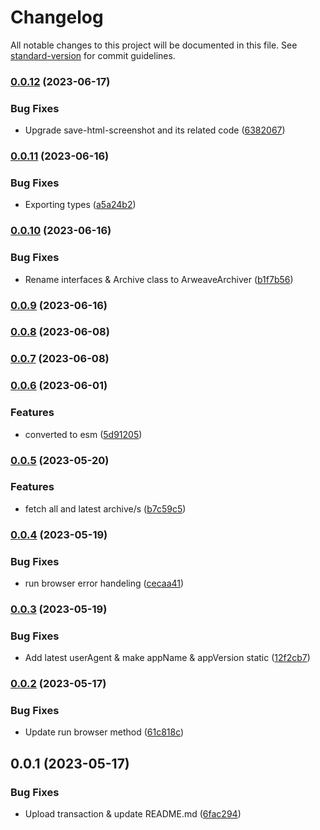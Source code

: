 # Changelog

All notable changes to this project will be documented in this file. See [standard-version](https://github.com/conventional-changelog/standard-version) for commit guidelines.

### [0.0.12](https://github.com/pawanpaudel93/arweave-archive/compare/v0.0.11...v0.0.12) (2023-06-17)


### Bug Fixes

* Upgrade save-html-screenshot and its related code ([6382067](https://github.com/pawanpaudel93/arweave-archive/commit/6382067df6ba9087069e556184f4405aa1b43e9b))

### [0.0.11](https://github.com/pawanpaudel93/arweave-archive/compare/v0.0.10...v0.0.11) (2023-06-16)


### Bug Fixes

* Exporting types ([a5a24b2](https://github.com/pawanpaudel93/arweave-archive/commit/a5a24b2d9899d16449904778e04251844ef9fed8))

### [0.0.10](https://github.com/pawanpaudel93/arweave-archive/compare/v0.0.9...v0.0.10) (2023-06-16)


### Bug Fixes

* Rename interfaces & Archive class to ArweaveArchiver ([b1f7b56](https://github.com/pawanpaudel93/arweave-archive/commit/b1f7b5655dd22324a102fbb04faaf974796e56f0))

### [0.0.9](https://github.com/pawanpaudel93/arweave-archive/compare/v0.0.8...v0.0.9) (2023-06-16)

### [0.0.8](https://github.com/pawanpaudel93/arweave-archive/compare/v0.0.7...v0.0.8) (2023-06-08)

### [0.0.7](https://github.com/pawanpaudel93/arweave-archive/compare/v0.0.6...v0.0.7) (2023-06-08)

### [0.0.6](https://github.com/pawanpaudel93/arweave-archive/compare/v0.0.5...v0.0.6) (2023-06-01)


### Features

* converted to esm ([5d91205](https://github.com/pawanpaudel93/arweave-archive/commit/5d91205c3614900b4ad8a67be79067f379b3ec0e))

### [0.0.5](https://github.com/pawanpaudel93/arweave-archive/compare/v0.0.4...v0.0.5) (2023-05-20)


### Features

* fetch all and latest archive/s ([b7c59c5](https://github.com/pawanpaudel93/arweave-archive/commit/b7c59c5182902b5ecf230bf8806f8a731dd60e1d))

### [0.0.4](https://github.com/pawanpaudel93/arweave-archive/compare/v0.0.3...v0.0.4) (2023-05-19)


### Bug Fixes

* run browser error handeling ([cecaa41](https://github.com/pawanpaudel93/arweave-archive/commit/cecaa410cb775435f003764f15bae2615e97dafe))

### [0.0.3](https://github.com/pawanpaudel93/arweave-archive/compare/v0.0.2...v0.0.3) (2023-05-19)


### Bug Fixes

* Add latest userAgent & make appName & appVersion static ([12f2cb7](https://github.com/pawanpaudel93/arweave-archive/commit/12f2cb7f09c930e7eaad9f5d7082bf9b965492e6))

### [0.0.2](https://github.com/pawanpaudel93/arweave-archive/compare/v0.0.1...v0.0.2) (2023-05-17)


### Bug Fixes

* Update run browser method ([61c818c](https://github.com/pawanpaudel93/arweave-archive/commit/61c818c6330d4c740d62a0c52d119d9868fb77ac))

## 0.0.1 (2023-05-17)


### Bug Fixes

* Upload transaction & update README.md ([6fac294](https://github.com/pawanpaudel93/arweave-archive/commit/6fac2949d927b91f438b694289952e9e05397242))

